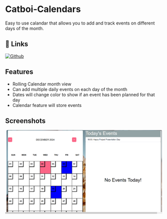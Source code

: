 
# Catboi-Calendars

Easy to use calandar that allows you to add and track events on different days of the month. 

## 🔗 Links
[![Github](https://img.shields.io/badge/my_portfolio-000?style=for-the-badge&logo=ko-fi&logoColor=white)](https://github.com/kerriamber/bootcamp-project-one/)



## Features

- Rolling Calendar month view
- Can add multiple daily events on each day of the month
- Dates will change color to show if an event has been planned for that day
- Calendar feature will store events 


## Screenshots

![image alt](https://github.com/kerriamber/bootcamp-project-one/blob/d04d861fb4d6f0a9b4505d97ba48e8d5906dc60b/catboi%20calendar%20screenshot.png)


